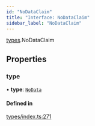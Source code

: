 ```yaml
---
id: "NoDataClaim"
title: "Interface: NoDataClaim"
sidebar_label: "NoDataClaim"
---
```


[types](../../../modules/Types/Types.md).NoDataClaim

## Properties

### type

• **type**: [`NoData`](../../../enums/Types/ClaimType/ClaimType.md#nodata)

#### Defined in

[types/index.ts:271](https://github.com/F-OBrien/polymesh-sdk/blob/012f1745/src/types/index.ts#L271)
